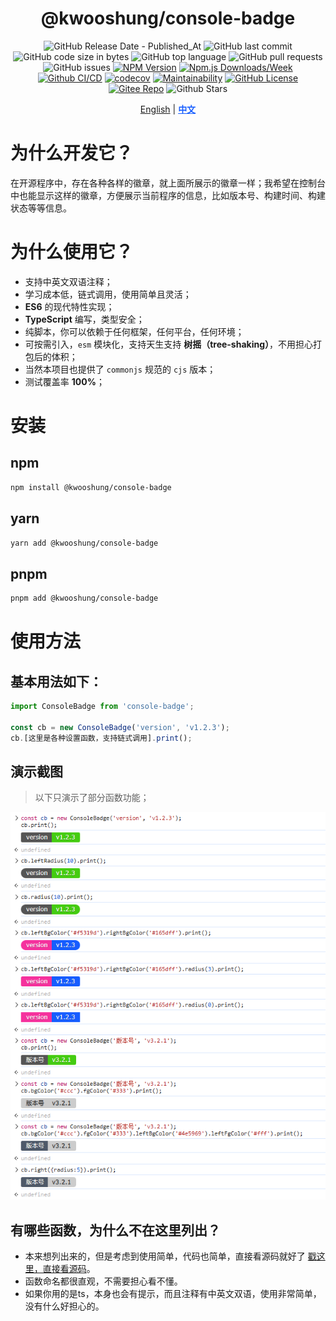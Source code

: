 <div align="center">

# @kwooshung/console-badge

![GitHub Release Date - Published_At](https://img.shields.io/github/release-date/kwooshung/ConsoleBadge?labelColor=272e3b&color=00b42A&logo=github)
![GitHub last commit](https://img.shields.io/github/last-commit/kwooshung/ConsoleBadge?labelColor=272e3b&color=165dff)
![GitHub code size in bytes](https://img.shields.io/github/languages/code-size/kwooshung/ConsoleBadge?labelColor=272e3b&color=165dff)
![GitHub top language](https://img.shields.io/github/languages/top/kwooshung/ConsoleBadge?labelColor=272e3b&color=165dff)
![GitHub pull requests](https://img.shields.io/github/issues-pr/kwooshung/ConsoleBadge?labelColor=272e3b&color=165dff)
![GitHub issues](https://img.shields.io/github/issues/kwooshung/ConsoleBadge?labelColor=272e3b&color=165dff)
[![NPM Version](https://img.shields.io/npm/v/@kwooshung/console-badge?labelColor=272e3b&color=165dff)](https://www.npmjs.com/package/@kwooshung/console-badge)
[![Npm.js Downloads/Week](https://img.shields.io/npm/dw/@kwooshung/console-badge?labelColor=272e3b&labelColor=272e3b&color=165dff&logo=npm)](https://www.npmjs.com/package/@kwooshung/console-badge)
[![Github CI/CD](https://github.com/kwooshung/ConsoleBadge/actions/workflows/ci.yml/badge.svg)](https://github.com/kwooshung/ConsoleBadge/actions/)
[![codecov](https://codecov.io/gh/kwooshung/ConsoleBadge/graph/badge.svg?token=VVZJE7H0KD)](https://codecov.io/gh/kwooshung/ConsoleBadge)
[![Maintainability](https://api.codeclimate.com/v1/badges/662609ca5c84f9a6357e/maintainability)](https://codeclimate.com/github/kwooshung/ConsoleBadge/maintainability)
[![GitHub License](https://img.shields.io/github/license/kwooshung/ConsoleBadge?labelColor=272e3b&color=165dff)](LICENSE)
[![Gitee Repo](https://img.shields.io/badge/gitee-OasisEditor-165dff?logo=gitee)](https://gitee.com/kwooshung/OasisEditor/)
![Github Stars](https://img.shields.io/github/stars/kwooshung/ConsoleBadge?labelColor=272e3b&color=165dff)

<p align="center">
    <a href="README.md">English</a> | 
    <a href="README.zh-CN.md" style="font-weight:700;color:#165dff;text-decoration:underline;">中文</a>
</p>
</div>

# 为什么开发它？

在开源程序中，存在各种各样的徽章，就上面所展示的徽章一样；我希望在控制台中也能显示这样的徽章，方便展示当前程序的信息，比如版本号、构建时间、构建状态等等信息。

# 为什么使用它？

- 支持中英文双语注释；
- 学习成本低，链式调用，使用简单且灵活；
- **ES6** 的现代特性实现；
- **TypeScript** 编写，类型安全；
- 纯脚本，你可以依赖于任何框架，任何平台，任何环境；
- 可按需引入，`esm` 模块化，支持天生支持 **树摇（tree-shaking）**，不用担心打包后的体积；
- 当然本项目也提供了 `commonjs` 规范的 `cjs` 版本；
- 测试覆盖率 **100%**；

# 安装

## npm

```bash
npm install @kwooshung/console-badge
```

## yarn

```bash
yarn add @kwooshung/console-badge
```

## pnpm

```bash
pnpm add @kwooshung/console-badge
```

# 使用方法

## 基本用法如下：

```typescript
import ConsoleBadge from 'console-badge';

const cb = new ConsoleBadge('version', 'v1.2.3');
cb.[这里是各种设置函数，支持链式调用].print();
```

## 演示截图

> 以下只演示了部分函数功能；

![ConsoleBadge 演示截图](./docs/images/demo.png)

## 有哪些函数，为什么不在这里列出？

- 本来想列出来的，但是考虑到使用简单，代码也简单，直接看源码就好了 [戳这里，直接看源码](./src/index.ts)。
- 函数命名都很直观，不需要担心看不懂。
- 如果你用的是ts，本身也会有提示，而且注释有中英文双语，使用非常简单，没有什么好担心的。
